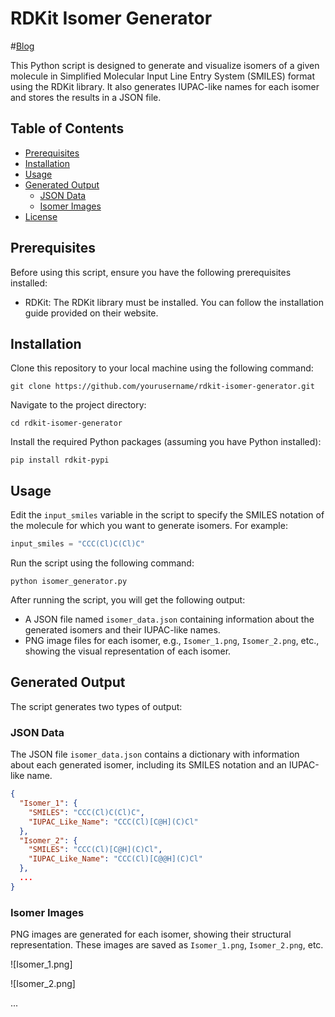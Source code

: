 # RDKit Isomer Generator

 #[Blog]( https://corvus-ikshana.hashnode.dev/isomer-generations-using-rdkit-library-for-mass-molecular-docking-tests-part-1)

This Python script is designed to generate and visualize isomers of a given molecule in Simplified Molecular Input Line Entry System (SMILES) format using the RDKit library. It also generates IUPAC-like names for each isomer and stores the results in a JSON file.

## Table of Contents
- [Prerequisites](#prerequisites)
- [Installation](#installation)
- [Usage](#usage)
- [Generated Output](#generated-output)
  - [JSON Data](#json-data)
  - [Isomer Images](#isomer-images)
- [License](#license)

## Prerequisites
Before using this script, ensure you have the following prerequisites installed:

- RDKit: The RDKit library must be installed. You can follow the installation guide provided on their website.

## Installation
Clone this repository to your local machine using the following command:

```shell
git clone https://github.com/yourusername/rdkit-isomer-generator.git
```

Navigate to the project directory:

```shell
cd rdkit-isomer-generator
```

Install the required Python packages (assuming you have Python installed):

```shell
pip install rdkit-pypi
```

## Usage
Edit the `input_smiles` variable in the script to specify the SMILES notation of the molecule for which you want to generate isomers. For example:

```python
input_smiles = "CCC(Cl)C(Cl)C"
```

Run the script using the following command:

```shell
python isomer_generator.py
```

After running the script, you will get the following output:

- A JSON file named `isomer_data.json` containing information about the generated isomers and their IUPAC-like names.
- PNG image files for each isomer, e.g., `Isomer_1.png`, `Isomer_2.png`, etc., showing the visual representation of each isomer.

## Generated Output
The script generates two types of output:

### JSON Data
The JSON file `isomer_data.json` contains a dictionary with information about each generated isomer, including its SMILES notation and an IUPAC-like name.

```json
{
  "Isomer_1": {
    "SMILES": "CCC(Cl)C(Cl)C",
    "IUPAC_Like_Name": "CCC(Cl)[C@H](C)Cl"
  },
  "Isomer_2": {
    "SMILES": "CCC(Cl)[C@H](C)Cl",
    "IUPAC_Like_Name": "CCC(Cl)[C@@H](C)Cl"
  },
  ...
}
```

### Isomer Images
PNG images are generated for each isomer, showing their structural representation. These images are saved as `Isomer_1.png`, `Isomer_2.png`, etc.

![Isomer_1.png]

![Isomer_2.png]

...

